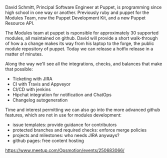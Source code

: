 
David Schmitt, Principal Software Engineer at Puppet, is programming since high school in one way or another. Previously ruby and puppet for the Modules Team, now the Puppet Development Kit, and a new Puppet Resource API.

The Modules team at puppet is rsponsible for approximately 30 supported modules, all maintained on github. David will provide a short walk-through of how a a change makes its way from his laptop to the forge, the public module repository of puppet. Today we can release a hotfix release in a matter of minutes.

Along the way we'll see all the integrations, checks, and balances that make that possible:

* Ticketing with JIRA
* CI with Travis and Appveyor
* CI/CD with jenkins
* Hipchat integration for notification and ChatOps
* Changelog autogeneration

Time and interest permitting we can also go into the more advanced github features, which are not in use for modules development:

* issue templates: provide guidance for contributors
* protected branches and required checks: enforce merge policies
* projects and milestones: who needs JIRA anyways?
* github pages: free content hosting


https://www.meetup.com/Opsmotion/events/250683066/
